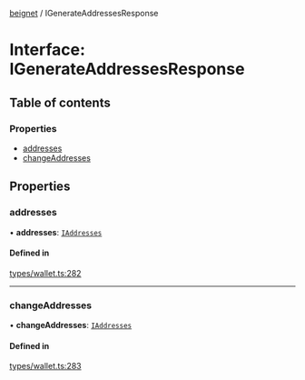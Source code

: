 [beignet](../README.md) / IGenerateAddressesResponse

# Interface: IGenerateAddressesResponse

## Table of contents

### Properties

- [addresses](IGenerateAddressesResponse.md#addresses)
- [changeAddresses](IGenerateAddressesResponse.md#changeaddresses)

## Properties

### addresses

• **addresses**: [`IAddresses`](IAddresses.md)

#### Defined in

[types/wallet.ts:282](https://github.com/synonymdev/beignet/blob/3144d66/src/types/wallet.ts#L282)

___

### changeAddresses

• **changeAddresses**: [`IAddresses`](IAddresses.md)

#### Defined in

[types/wallet.ts:283](https://github.com/synonymdev/beignet/blob/3144d66/src/types/wallet.ts#L283)
